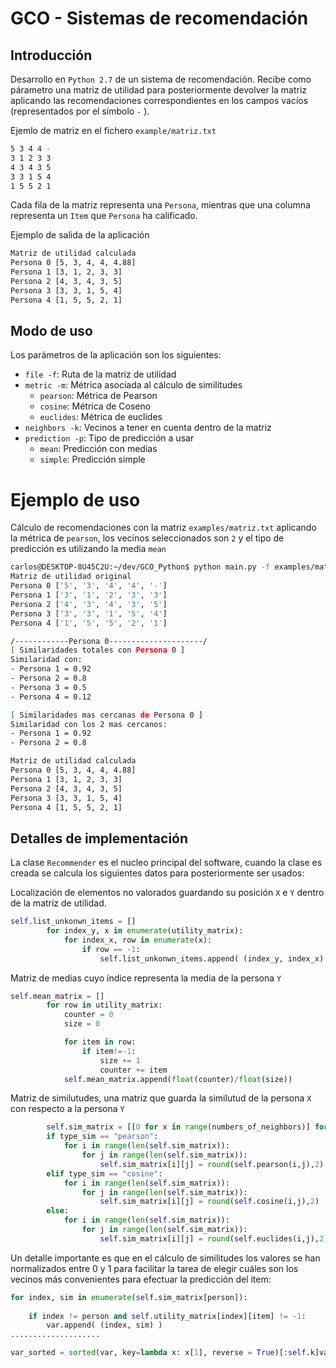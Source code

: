 # GCO - Sistemas de recomendación

## Introducción  

Desarrollo en `Python 2.7` de un sistema de recomendación. Recibe como párametro una matriz de utilidad para posteriormente devolver la matriz aplicando las recomendaciones correspondientes en los campos vacíos (representados por el símbolo `-` ).  

Ejemlo de matriz en el fichero `example/matriz.txt`  

````bash
5 3 4 4 -
3 1 2 3 3
4 3 4 3 5
3 3 1 5 4
1 5 5 2 1
````  

Cada fila de la matriz representa una `Persona`, mientras que una columna representa un `Item` que `Persona` ha calificado.  

Ejemplo de salida de la aplicación  

````bash
Matriz de utilidad calculada
Persona 0 [5, 3, 4, 4, 4.88]
Persona 1 [3, 1, 2, 3, 3]
Persona 2 [4, 3, 4, 3, 5]
Persona 3 [3, 3, 1, 5, 4]
Persona 4 [1, 5, 5, 2, 1]
````  

## Modo de uso  
Los parámetros de la aplicación son los siguientes:  
- `file -f`: Ruta de la matriz de utilidad  
- `metric -m`: Métrica asociada al cálculo de similitudes
  - `pearson`: Métrica de Pearson
  - `cosine`: Métrica de Coseno
  - `euclides`: Métrica de euclides
- `neighbors -k`: Vecinos a tener en cuenta dentro de la matriz
-  `prediction -p`: Tipo de predicción a usar
   -  `mean`: Predicción con medias
   -  `simple`: Predicción simple  


# Ejemplo de uso
Cálculo de recomendaciones con la matriz `examples/matriz.txt` aplicando la métrica de `pearson`, los vecinos seleccionados son `2` y el tipo de predicción es utilizando la media `mean`  

````bash
carlos@DESKTOP-8U45C2U:~/dev/GCO_Python$ python main.py -f examples/matriz.txt -m pearson -k 2 -p mean
Matriz de utilidad original
Persona 0 ['5', '3', '4', '4', '-']
Persona 1 ['3', '1', '2', '3', '3']
Persona 2 ['4', '3', '4', '3', '5']
Persona 3 ['3', '3', '1', '5', '4']
Persona 4 ['1', '5', '5', '2', '1']

/------------Persona 0---------------------/
[ Similaridades totales con Persona 0 ]
Similaridad con:
- Persona 1 = 0.92
- Persona 2 = 0.8
- Persona 3 = 0.5
- Persona 4 = 0.12

[ Similaridades mas cercanas de Persona 0 ]
Similaridad con los 2 mas cercanos:
- Persona 1 = 0.92
- Persona 2 = 0.8

Matriz de utilidad calculada
Persona 0 [5, 3, 4, 4, 4.88]
Persona 1 [3, 1, 2, 3, 3]
Persona 2 [4, 3, 4, 3, 5]
Persona 3 [3, 3, 1, 5, 4]
Persona 4 [1, 5, 5, 2, 1]
````  

## Detalles de implementación  
La clase `Recommender` es el nucleo principal del software, cuando la clase es creada se calcula los siguientes datos para posteriormente ser usados:  


Localización de elementos no valorados guardando su posición `X` e `Y` dentro de la matriz de utilidad.  

````python
self.list_unkonwn_items = []
        for index_y, x in enumerate(utility_matrix):
            for index_x, row in enumerate(x):
                if row == -1:
                    self.list_unkonwn_items.append( (index_y, index_x) )
````  

Matriz de medias cuyo índice representa la media de la persona `Y`

````python
self.mean_matrix = []
        for row in utility_matrix:
            counter = 0
            size = 0

            for item in row:
                if item!=-1:
                    size += 1
                    counter += item
            self.mean_matrix.append(float(counter)/float(size))
````  

Matriz de similutudes, una matriz que guarda la similutud de la persona `X` con respecto a la persona `Y` 

````python
        self.sim_matrix = [[0 for x in range(numbers_of_neighbors)] for y in range(numbers_of_neighbors)] 
        if type_sim == "pearson":
            for i in range(len(self.sim_matrix)):
                for j in range(len(self.sim_matrix)):
                    self.sim_matrix[i][j] = round(self.pearson(i,j),2)
        elif type_sim == "cosine":
            for i in range(len(self.sim_matrix)):
                for j in range(len(self.sim_matrix)):
                    self.sim_matrix[i][j] = round(self.cosine(i,j),2)
        else:
            for i in range(len(self.sim_matrix)):
                for j in range(len(self.sim_matrix)):
                    self.sim_matrix[i][j] = round(self.euclides(i,j),2)
````  

Un detalle importante es que en el cálculo de similitudes los valores se han normalizados entre 0 y 1 para facilitar la tarea de elegir cuáles son los vecinos más convenientes para efectuar la predicción del item:  

````python
for index, sim in enumerate(self.sim_matrix[person]):
    
    if index != person and self.utility_matrix[index][item] != -1:
        var.append( (index, sim) )
....................

var_sorted = sorted(var, key=lambda x: x[1], reverse = True)[:self.k]var_sorted = sorted(var, key=lambda x: x[1], reverse = True)[:self.k]


````  
